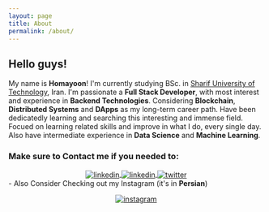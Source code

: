 ```yaml
---
layout: page
title: About
permalink: /about/
---
```


<div>
<h2>Hello guys!</h2> 
<p>
My name is <b>Homayoon</b>! I'm currently studying BSc. in <a href="https://en.sharif.edu">Sharif University of Technology</a>, Iran.
I'm passionate a <b>Full Stack Developer</b>, with most interest and experience in <b>Backend Technologies</b>.
Considering <b>Blockchain</b>, <b>Distributed Systems</b> and <b>DApps</b> as my long-term career path. Have been dedicatedly learning and searching this interesting and immense field.
Focued on learning related skills and improve in what I do, every single day.
Also have intermediate experience in <b>Data Science</b> and <b>Machine Learning</b>.
</p>
</div>

<h3>
Make sure to <b>Contact</b> me if you needed to:
</h3>
<div align="center">

<a href="https://homayoonalimohammadi.github.io">
<img align="center" alt="linkedin" src="https://img.shields.io/badge/GitHub.io-silver?style=for-the-badge&logo=GitHub&logoColor=black">
</a>

<a href="https://www.linkedin.com/in/homayoon-alimohammadi/">
<img align="center" alt="linkedin" src="https://img.shields.io/badge/LinkedIn-0A66C2?style=for-the-badge&logo=linkedin&logoColor=white">
</a>

<a href="https://twitter.com/homayoonalm">
<img align="center" alt="twitter" src="https://img.shields.io/badge/Twitter-1DA1F2?style=for-the-badge&logo=Twitter&logoColor=white">
</a>

</div>

<div>
- Also Consider Checking out my Instagram (it's in <b>Persian</b>)

<a href="https://www.instagram.com/code_bama/">
<p align="center">
<img align="center" alt="instagram" src="https://img.shields.io/badge/Instagram-E4405F?style=for-the-badge&logo=Instagram&logoColor=white" />
</p>
</a>

